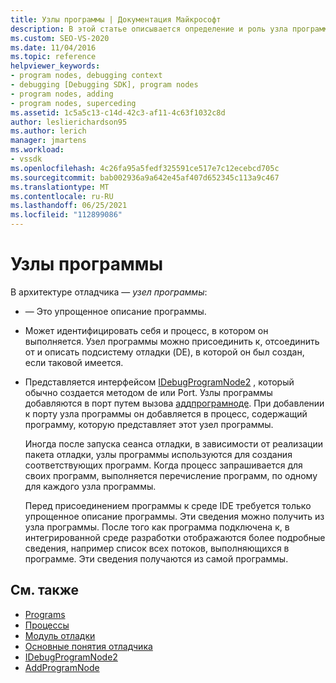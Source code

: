 ```yaml
---
title: Узлы программы | Документация Майкрософт
description: В этой статье описывается определение и роль узла программы в архитектуре отладчика в Visual Studio.
ms.custom: SEO-VS-2020
ms.date: 11/04/2016
ms.topic: reference
helpviewer_keywords:
- program nodes, debugging context
- debugging [Debugging SDK], program nodes
- program nodes, adding
- program nodes, superceding
ms.assetid: 1c5a5c13-c14d-42c3-af11-4c63f1032c8d
author: leslierichardson95
ms.author: lerich
manager: jmartens
ms.workload:
- vssdk
ms.openlocfilehash: 4c26fa95a5fedf325591ce517e7c12ecebcd705c
ms.sourcegitcommit: bab002936a9a642e45af407d652345c113a9c467
ms.translationtype: MT
ms.contentlocale: ru-RU
ms.lasthandoff: 06/25/2021
ms.locfileid: "112899086"
---
```

# <a name="program-nodes"></a>Узлы программы
В архитектуре отладчика — *узел программы*:

- — Это упрощенное описание программы.

- Может идентифицировать себя и процесс, в котором он выполняется. Узел программы можно присоединить к, отсоединить от и описать подсистему отладки (DE), в которой он был создан, если таковой имеется.

- Представляется интерфейсом [IDebugProgramNode2](../../extensibility/debugger/reference/idebugprogramnode2.md) , который обычно создается методом de или Port. Узлы программы добавляются в порт путем вызова [аддпрограмноде](../../extensibility/debugger/reference/idebugportnotify2-addprogramnode.md). При добавлении к порту узла программы он добавляется в процесс, содержащий программу, которую представляет этот узел программы.

  Иногда после запуска сеанса отладки, в зависимости от реализации пакета отладки, узлы программы используются для создания соответствующих программ. Когда процесс запрашивается для своих программ, выполняется перечисление программ, по одному для каждого узла программы.

  Перед присоединением программы к среде IDE требуется только упрощенное описание программы. Эти сведения можно получить из узла программы. После того как программа подключена к, в интегрированной среде разработки отображаются более подробные сведения, например список всех потоков, выполняющихся в программе. Эти сведения получаются из самой программы.

## <a name="see-also"></a>См. также
- [Programs](../../extensibility/debugger/programs.md)
- [Процессы](../../extensibility/debugger/processes.md)
- [Модуль отладки](../../extensibility/debugger/debug-engine.md)
- [Основные понятия отладчика](../../extensibility/debugger/debugger-concepts.md)
- [IDebugProgramNode2](../../extensibility/debugger/reference/idebugprogramnode2.md)
- [AddProgramNode](../../extensibility/debugger/reference/idebugportnotify2-addprogramnode.md)
